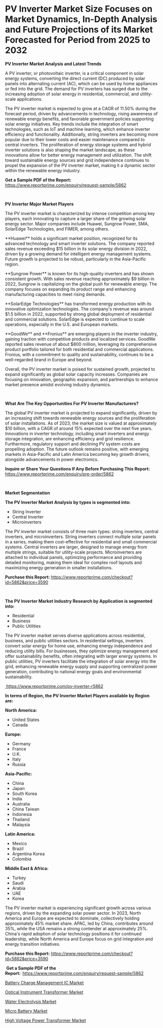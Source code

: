 <p><h1>PV Inverter Market Size Focuses on Market Dynamics, In-Depth Analysis and Future Projections of its Market Forecasted for Period from 2025 to 2032</h1></p><p><strong>PV Inverter Market Analysis and Latest Trends</strong></p>
<p><p>A PV inverter, or photovoltaic inverter, is a critical component in solar energy systems, converting the direct current (DC) produced by solar panels into alternating current (AC), which can be used by home appliances or fed into the grid. The demand for PV inverters has surged due to the increasing adoption of solar energy in residential, commercial, and utility-scale applications. </p><p>The PV inverter market is expected to grow at a CAGR of 11.50% during the forecast period, driven by advancements in technology, rising awareness of renewable energy benefits, and favorable government policies supporting solar energy initiatives. Key trends include the integration of smart technologies, such as IoT and machine learning, which enhance inverter efficiency and functionality. Additionally, string inverters are becoming more popular due to their lower costs and easier maintenance compared to central inverters. The proliferation of energy storage systems and hybrid inverter solutions is also shaping the market landscape, as these innovations allow for better energy management and utilization. The shift toward sustainable energy sources and grid independence continues to propel the expansion of the PV inverter market, making it a dynamic sector within the renewable energy industry.</p></p>
<p><strong>Get a Sample PDF of the Report:&nbsp;</strong> <a href="https://www.reportprime.com/enquiry/request-sample/5862?utm_campaign=57&utm_medium=2&utm_source=Github&utm_content=ia&utm_term=19032025&utm_id=pv-inverter">https://www.reportprime.com/enquiry/request-sample/5862</a></p>
<p>&nbsp;</p>
<p><strong>PV Inverter Major Market Players</strong></p>
<p><p>The PV inverter market is characterized by intense competition among key players, each innovating to capture a larger share of the growing solar energy sector. Major companies include Huawei, Sungrow Power, SMA, SolarEdge Technologies, and FIMER, among others.</p><p>**Huawei** holds a significant market position, recognized for its advanced technology and smart inverter solutions. The company reported sales revenue exceeding $15 billion in its solar energy division in 2022, driven by a growing demand for intelligent energy management systems. Future growth is projected to be robust, particularly in the Asia-Pacific region.</p><p>**Sungrow Power** is known for its high-quality inverters and has shown consistent growth. With sales revenue reaching approximately $9 billion in 2022, Sungrow is capitalizing on the global push for renewable energy. The company focuses on expanding its product range and enhancing manufacturing capacities to meet rising demands.</p><p>**SolarEdge Technologies** has transformed energy production with its innovative optimization technologies. The company's revenue was around $1.5 billion in 2022, supported by strong global deployment of residential and commercial solutions. SolarEdge is expected to continue to scale operations, especially in the U.S. and European markets.</p><p>**GoodWe** and **Fronius** are emerging players in the inverter industry, gaining traction with competitive products and localized services. GoodWe reported sales revenue of about $800 million, leveraging its comprehensive product portfolio tailored for both residential and commercial applications. Fronius, with a commitment to quality and sustainability, continues to be a well-regarded brand in Europe and beyond.</p><p>Overall, the PV inverter market is poised for sustained growth, projected to expand significantly as global solar capacity increases. Companies are focusing on innovation, geographic expansion, and partnerships to enhance market presence amidst evolving industry dynamics.</p></p>
<p>&nbsp;</p>
<p><strong>What Are The Key Opportunities For PV Inverter Manufacturers?</strong></p>
<p><p>The global PV inverter market is projected to expand significantly, driven by an increasing shift towards renewable energy sources and the proliferation of solar installations. As of 2023, the market size is valued at approximately $10 billion, with a CAGR of around 15% expected over the next five years. Innovations in inverter technology, including smart inverters and energy storage integration, are enhancing efficiency and grid resilience. Furthermore, regulatory support and declining PV system costs are propelling adoption. The future outlook remains positive, with emerging markets in Asia-Pacific and Latin America becoming key growth drivers, alongside advancements in power electronics.</p></p>
<p><strong>Inquire or Share Your Questions If Any Before Purchasing This Report:</strong> <a href="https://www.reportprime.com/enquiry/pre-order/5862?utm_campaign=57&utm_medium=2&utm_source=Github&utm_content=ia&utm_term=19032025&utm_id=pv-inverter">https://www.reportprime.com/enquiry/pre-order/5862</a></p>
<p>&nbsp;</p>
<p><strong>Market Segmentation</strong></p>
<p><strong>The PV Inverter Market Analysis by types is segmented into:</strong></p>
<p><ul><li>String Inverter</li><li>Central Inverter</li><li>Microinverters</li></ul></p>
<p><p>The PV inverter market consists of three main types: string inverters, central inverters, and microinverters. String inverters connect multiple solar panels in a series, making them cost-effective for residential and small commercial systems. Central inverters are larger, designed to manage energy from multiple strings, suitable for utility-scale projects. Microinverters are attached to individual panels, optimizing performance and providing detailed monitoring, making them ideal for complex roof layouts and maximizing energy generation in smaller installations.</p></p>
<p><strong>Purchase this Report:&nbsp;</strong><a href="https://www.reportprime.com/checkout?id=5862&price=3590&utm_campaign=57&utm_medium=2&utm_source=Github&utm_content=ia&utm_term=19032025&utm_id=pv-inverter">https://www.reportprime.com/checkout?id=5862&price=3590</a></p>
<p>&nbsp;</p>
<p><strong>The PV Inverter Market Industry Research by Application is segmented into:</strong></p>
<p><ul><li>Residential</li><li>Business</li><li>Public Utilities</li></ul></p>
<p><p>The PV inverter market serves diverse applications across residential, business, and public utilities sectors. In residential settings, inverters convert solar energy for home use, enhancing energy independence and reducing utility bills. For businesses, they optimize energy management and offer sustainability benefits, often integrating with larger energy systems. In public utilities, PV inverters facilitate the integration of solar energy into the grid, enhancing renewable energy supply and supporting centralized power generation, contributing to national energy goals and environmental sustainability.</p></p>
<p><a href="https://www.reportprime.com/pv-inverter-r5862?utm_campaign=57&utm_medium=2&utm_source=Github&utm_content=ia&utm_term=19032025&utm_id=pv-inverter">&nbsp;https://www.reportprime.com/pv-inverter-r5862</a></p>
<p><strong>In terms of Region, the PV Inverter Market Players available by Region are:</strong></p>
<p>
    <p> <strong> North America: </strong>
        <ul>
            <li>United States</li>
            <li>Canada</li>
        </ul>
        </p> 
    <p> <strong> Europe: </strong>
        <ul>
            <li>Germany</li>
            <li>France</li>
            <li>U.K.</li>
            <li>Italy</li>
            <li>Russia</li>
        </ul>
        </p> 
    <p> <strong> Asia-Pacific: </strong>
        <ul>
            <li>China</li>
            <li>Japan</li>
            <li>South Korea</li>
            <li>India</li>
            <li>Australia</li>
            <li>China Taiwan</li>
            <li>Indonesia</li>
            <li>Thailand</li>
            <li>Malaysia</li>
        </ul>
        </p> 
    <p> <strong> Latin America: </strong>
        <ul>
            <li>Mexico</li>
            <li>Brazil</li>
            <li>Argentina Korea</li>
            <li>Colombia</li>
        </ul>
        </p> 
    <p> <strong> Middle East & Africa: </strong>
        <ul>
            <li>Turkey</li>
            <li>Saudi</li>
            <li>Arabia</li>
            <li>UAE</li>
            <li>Korea</li>
        </ul>
    </p>
    </p>
<p><p>The PV inverter market is experiencing significant growth across various regions, driven by the expanding solar power sector. In 2023, North America and Europe are expected to dominate, collectively holding approximately 45% market share. APAC, led by China, contributes around 35%, while the USA remains a strong contender at approximately 25%. China's rapid adoption of solar technology positions it for continued leadership, while North America and Europe focus on grid integration and energy transition initiatives.</p></p>
<p><strong>Purchase this Report: </strong><a href="https://www.reportprime.com/checkout?id=5862&price=3590&utm_campaign=57&utm_medium=2&utm_source=Github&utm_content=ia&utm_term=19032025&utm_id=pv-inverter">https://www.reportprime.com/checkout?id=5862&price=3590</a></p>
<p>&nbsp;<strong>Get a Sample PDF of the Report:&nbsp;&nbsp;</strong><a href="https://www.reportprime.com/enquiry/request-sample/5862?utm_campaign=57&utm_medium=2&utm_source=Github&utm_content=ia&utm_term=19032025&utm_id=pv-inverter">https://www.reportprime.com/enquiry/request-sample/5862</a></p>
<p><strong></strong></p>
<p><p><a href="https://github.com/snakewaduddx/Market-Research-Report-List-1/blob/main/battery-charge-management-ic-market.md?utm_campaign=57&utm_medium=2&utm_source=Github&utm_content=ia&utm_term=19032025&utm_id=pv-inverter">Battery Charge Management IC Market</a></p><p><a href="https://github.com/zeyddaddo4/Market-Research-Report-List-1/blob/main/optical-instrument-transformer-market.md?utm_campaign=57&utm_medium=2&utm_source=Github&utm_content=ia&utm_term=19032025&utm_id=pv-inverter">Optical Instrument Transformer Market</a></p><p><a href="https://github.com/direepittr/Market-Research-Report-List-1/blob/main/water-electrolysis-market.md?utm_campaign=57&utm_medium=2&utm_source=Github&utm_content=ia&utm_term=19032025&utm_id=pv-inverter">Water Electrolysis Market</a></p><p><a href="https://github.com/houltngake/Market-Research-Report-List-1/blob/main/micro-battery-market.md?utm_campaign=57&utm_medium=2&utm_source=Github&utm_content=ia&utm_term=19032025&utm_id=pv-inverter">Micro Battery Market</a></p><p><a href="https://github.com/pllahoithana9/Market-Research-Report-List-1/blob/main/high-voltage-power-transformer-market.md?utm_campaign=57&utm_medium=2&utm_source=Github&utm_content=ia&utm_term=19032025&utm_id=pv-inverter">High Voltage Power Transformer Market</a></p></p>